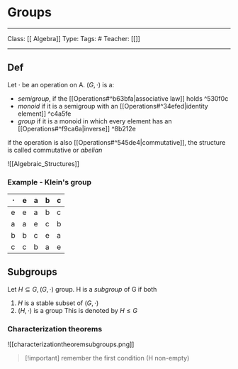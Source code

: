 # Groups
___
Class: [[ Algebra]]
Type: 
Tags: # 
Teacher: [[]]
___

## Def 
Let $\cdot$ be an operation on A. $(G,\cdot)$ is a:
- *semigroup*, if the [[Operations#^b63bfa|associative law]] holds  ^530f0c
- *monoid* if it is a semigroup with an [[Operations#^34efed|identity element]] ^c4a5fe
- *group* if it is a monoid in which every element has an [[Operations#^f9ca6a|inverse]] ^8b212e

if the operation is also [[Operations#^545de4|commutative]], the structure is called commutative or *abelian*

![[Algebraic_Structures]]
### Example - Klein's group 
| $\cdot$ | e   | a   | b   | c   |
| ------- | --- | --- | --- | --- |
| e       | e   | a   | b   | c   |
| a       | a   | e   | c   | b   |
| b       | b   | c   | e   | a   |
| c       | c   | b   | a   | e   |

## Subgroups 
Let $H \subseteq G, (G , \cdot)$ group. H is a *subgroup* of G if both 
1. $H$ is a stable subset of $(G, \cdot)$ 
2. $(H, \cdot)$ is a group
This is denoted by $H \leq G$
### Characterization theorems 
![[characterizationtheoremsubgroups.png]]
>[!important] remember the first condition (H non-empty)

